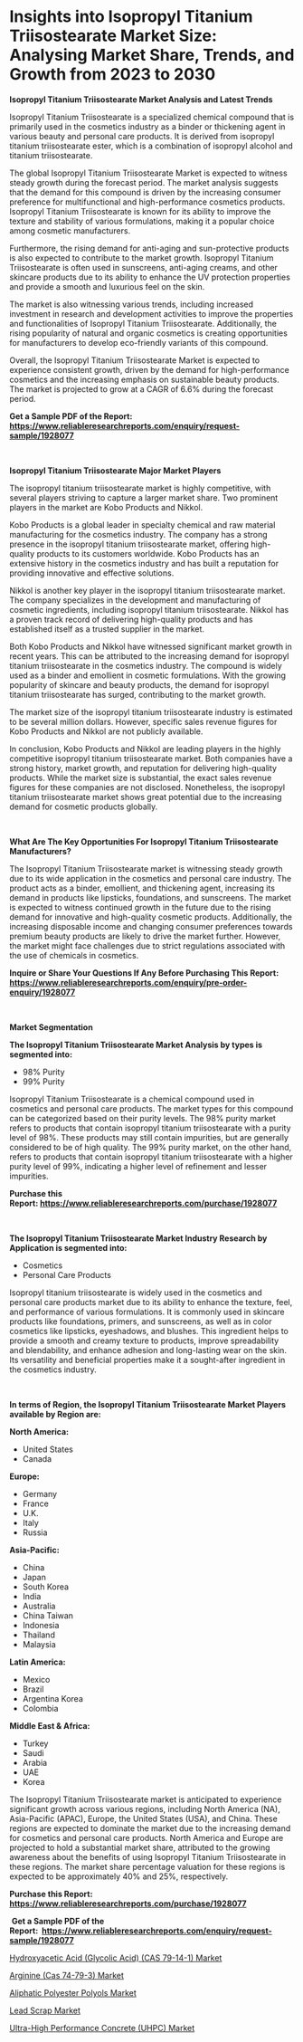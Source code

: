 <p><h1>Insights into Isopropyl Titanium Triisostearate Market Size: Analysing Market Share, Trends, and Growth from 2023 to 2030</h1></p><p><strong>Isopropyl Titanium Triisostearate Market Analysis and Latest Trends</strong></p>
<p><p>Isopropyl Titanium Triisostearate is a specialized chemical compound that is primarily used in the cosmetics industry as a binder or thickening agent in various beauty and personal care products. It is derived from isopropyl titanium triisostearate ester, which is a combination of isopropyl alcohol and titanium triisostearate.</p><p>The global Isopropyl Titanium Triisostearate Market is expected to witness steady growth during the forecast period. The market analysis suggests that the demand for this compound is driven by the increasing consumer preference for multifunctional and high-performance cosmetics products. Isopropyl Titanium Triisostearate is known for its ability to improve the texture and stability of various formulations, making it a popular choice among cosmetic manufacturers.</p><p>Furthermore, the rising demand for anti-aging and sun-protective products is also expected to contribute to the market growth. Isopropyl Titanium Triisostearate is often used in sunscreens, anti-aging creams, and other skincare products due to its ability to enhance the UV protection properties and provide a smooth and luxurious feel on the skin.</p><p>The market is also witnessing various trends, including increased investment in research and development activities to improve the properties and functionalities of Isopropyl Titanium Triisostearate. Additionally, the rising popularity of natural and organic cosmetics is creating opportunities for manufacturers to develop eco-friendly variants of this compound.</p><p>Overall, the Isopropyl Titanium Triisostearate Market is expected to experience consistent growth, driven by the demand for high-performance cosmetics and the increasing emphasis on sustainable beauty products. The market is projected to grow at a CAGR of 6.6% during the forecast period.</p></p>
<p><strong>Get a Sample PDF of the Report:&nbsp; <a href="https://www.reliableresearchreports.com/enquiry/request-sample/1928077">https://www.reliableresearchreports.com/enquiry/request-sample/1928077</a></strong></p>
<p>&nbsp;</p>
<p><strong>Isopropyl Titanium Triisostearate Major Market Players</strong></p>
<p><p>The isopropyl titanium triisostearate market is highly competitive, with several players striving to capture a larger market share. Two prominent players in the market are Kobo Products and Nikkol.</p><p>Kobo Products is a global leader in specialty chemical and raw material manufacturing for the cosmetics industry. The company has a strong presence in the isopropyl titanium triisostearate market, offering high-quality products to its customers worldwide. Kobo Products has an extensive history in the cosmetics industry and has built a reputation for providing innovative and effective solutions.</p><p>Nikkol is another key player in the isopropyl titanium triisostearate market. The company specializes in the development and manufacturing of cosmetic ingredients, including isopropyl titanium triisostearate. Nikkol has a proven track record of delivering high-quality products and has established itself as a trusted supplier in the market.</p><p>Both Kobo Products and Nikkol have witnessed significant market growth in recent years. This can be attributed to the increasing demand for isopropyl titanium triisostearate in the cosmetics industry. The compound is widely used as a binder and emollient in cosmetic formulations. With the growing popularity of skincare and beauty products, the demand for isopropyl titanium triisostearate has surged, contributing to the market growth.</p><p>The market size of the isopropyl titanium triisostearate industry is estimated to be several million dollars. However, specific sales revenue figures for Kobo Products and Nikkol are not publicly available.</p><p>In conclusion, Kobo Products and Nikkol are leading players in the highly competitive isopropyl titanium triisostearate market. Both companies have a strong history, market growth, and reputation for delivering high-quality products. While the market size is substantial, the exact sales revenue figures for these companies are not disclosed. Nonetheless, the isopropyl titanium triisostearate market shows great potential due to the increasing demand for cosmetic products globally.</p></p>
<p>&nbsp;</p>
<p><strong>What Are The Key Opportunities For Isopropyl Titanium Triisostearate Manufacturers?</strong></p>
<p><p>The Isopropyl Titanium Triisostearate market is witnessing steady growth due to its wide application in the cosmetics and personal care industry. The product acts as a binder, emollient, and thickening agent, increasing its demand in products like lipsticks, foundations, and sunscreens. The market is expected to witness continued growth in the future due to the rising demand for innovative and high-quality cosmetic products. Additionally, the increasing disposable income and changing consumer preferences towards premium beauty products are likely to drive the market further. However, the market might face challenges due to strict regulations associated with the use of chemicals in cosmetics.</p></p>
<p><strong>Inquire or Share Your Questions If Any Before Purchasing This Report: <a href="https://www.reliableresearchreports.com/enquiry/pre-order-enquiry/1928077">https://www.reliableresearchreports.com/enquiry/pre-order-enquiry/1928077</a></strong></p>
<p>&nbsp;</p>
<p><strong>Market Segmentation</strong></p>
<p><strong>The Isopropyl Titanium Triisostearate Market Analysis by types is segmented into:</strong></p>
<p><ul><li>98% Purity</li><li>99% Purity</li></ul></p>
<p><p>Isopropyl Titanium Triisostearate is a chemical compound used in cosmetics and personal care products. The market types for this compound can be categorized based on their purity levels. The 98% purity market refers to products that contain isopropyl titanium triisostearate with a purity level of 98%. These products may still contain impurities, but are generally considered to be of high quality. The 99% purity market, on the other hand, refers to products that contain isopropyl titanium triisostearate with a higher purity level of 99%, indicating a higher level of refinement and lesser impurities.</p></p>
<p><strong>Purchase this Report:&nbsp;<a href="https://www.reliableresearchreports.com/purchase/1928077">https://www.reliableresearchreports.com/purchase/1928077</a></strong></p>
<p>&nbsp;</p>
<p><strong>The Isopropyl Titanium Triisostearate Market Industry Research by Application is segmented into:</strong></p>
<p><ul><li>Cosmetics</li><li>Personal Care Products</li></ul></p>
<p><p>Isopropyl titanium triisostearate is widely used in the cosmetics and personal care products market due to its ability to enhance the texture, feel, and performance of various formulations. It is commonly used in skincare products like foundations, primers, and sunscreens, as well as in color cosmetics like lipsticks, eyeshadows, and blushes. This ingredient helps to provide a smooth and creamy texture to products, improve spreadability and blendability, and enhance adhesion and long-lasting wear on the skin. Its versatility and beneficial properties make it a sought-after ingredient in the cosmetics industry.</p></p>
<p>&nbsp;</p>
<p><strong>In terms of Region, the Isopropyl Titanium Triisostearate Market Players available by Region are:</strong></p>
<p>
    <p> <strong> North America: </strong>
        <ul>
            <li>United States</li>
            <li>Canada</li>
        </ul>
        </p> 
    <p> <strong> Europe: </strong>
        <ul>
            <li>Germany</li>
            <li>France</li>
            <li>U.K.</li>
            <li>Italy</li>
            <li>Russia</li>
        </ul>
        </p> 
    <p> <strong> Asia-Pacific: </strong>
        <ul>
            <li>China</li>
            <li>Japan</li>
            <li>South Korea</li>
            <li>India</li>
            <li>Australia</li>
            <li>China Taiwan</li>
            <li>Indonesia</li>
            <li>Thailand</li>
            <li>Malaysia</li>
        </ul>
        </p> 
    <p> <strong> Latin America: </strong>
        <ul>
            <li>Mexico</li>
            <li>Brazil</li>
            <li>Argentina Korea</li>
            <li>Colombia</li>
        </ul>
        </p> 
    <p> <strong> Middle East & Africa: </strong>
        <ul>
            <li>Turkey</li>
            <li>Saudi</li>
            <li>Arabia</li>
            <li>UAE</li>
            <li>Korea</li>
        </ul>
    </p>
    </p>
<p><p>The Isopropyl Titanium Triisostearate market is anticipated to experience significant growth across various regions, including North America (NA), Asia-Pacific (APAC), Europe, the United States (USA), and China. These regions are expected to dominate the market due to the increasing demand for cosmetics and personal care products. North America and Europe are projected to hold a substantial market share, attributed to the growing awareness about the benefits of using Isopropyl Titanium Triisostearate in these regions. The market share percentage valuation for these regions is expected to be approximately 40% and 25%, respectively.</p></p>
<p><strong>Purchase this Report: <a href="https://www.reliableresearchreports.com/purchase/1928077">https://www.reliableresearchreports.com/purchase/1928077</a></strong></p>
<p>&nbsp;<strong>Get a Sample PDF of the Report:&nbsp;&nbsp;<a href="https://www.reliableresearchreports.com/enquiry/request-sample/1928077">https://www.reliableresearchreports.com/enquiry/request-sample/1928077</a></strong></p>
<p><strong></strong></p>
<p><p><a href="https://www.linkedin.com/pulse/hydroxyacetic-acid-glycolic-cas-79-14-1-market-size-growth-haflf/">Hydroxyacetic Acid (Glycolic Acid) (CAS 79-14-1) Market</a></p><p><a href="https://www.linkedin.com/pulse/decoding-arginine-cas-74-79-3-market-deep-dive-latest-lcigf/">Arginine (Cas 74-79-3) Market</a></p><p><a href="https://medium.com/@joanacasper19/aliphatic-polyester-polyols-market-analysis-its-cagr-market-segmentation-and-global-industry-dac557d06a3a">Aliphatic Polyester Polyols Market</a></p><p><a href="https://medium.com/@cierrahayes645/lead-scrap-market-the-key-to-successful-business-strategy-forecast-till-2030-3089c4202976">Lead Scrap Market</a></p><p><a href="https://www.linkedin.com/pulse/ultra-high-performance-concrete-uhpc-market-insights-players-7izpf/">Ultra-High Performance Concrete (UHPC) Market</a></p></p>